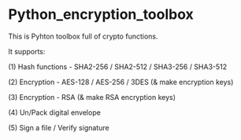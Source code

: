 # Python_encryption_toolbox

This is Pyhton toolbox full of crypto functions.


It supports:


(1) Hash functions - SHA2-256 / SHA2-512 / SHA3-256 / SHA3-512


(2) Encryption - AES-128 / AES-256 / 3DES (& make encryption keys)


(3) Encryption - RSA (& make RSA encryption keys)


(4) Un/Pack digital envelope


(5) Sign a file / Verify signature

